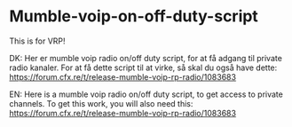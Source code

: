 # Mumble-voip-on-off-duty-script

This is for VRP!

DK: Her er mumble voip radio on/off duty script, for at få adgang til private radio kanaler.
For at få dette script til at virke, så skal du også have dette: https://forum.cfx.re/t/release-mumble-voip-rp-radio/1083683

EN: Here is a mumble voip radio on/off duty script, to get access to private channels.
To get this work, you will also need this: https://forum.cfx.re/t/release-mumble-voip-rp-radio/1083683
